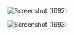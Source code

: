 ![Screenshot (1692)](https://user-images.githubusercontent.com/90768772/213840331-b54cbbd8-c6ec-4083-ac0f-a5b6a1b163e9.png)

![Screenshot (1693)](https://user-images.githubusercontent.com/90768772/213840334-1327f6cc-ec40-4484-b4f4-7443262628e4.png)
